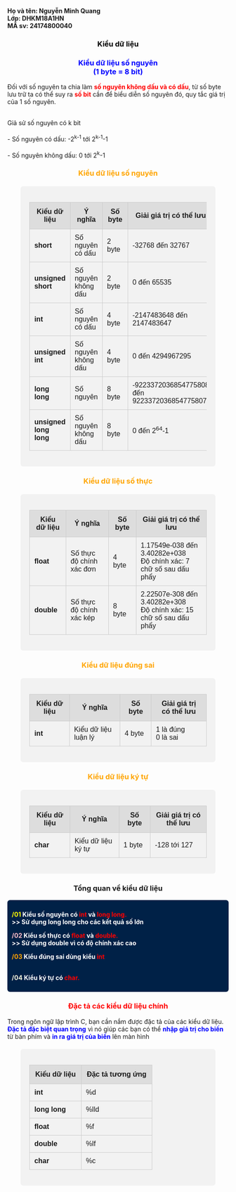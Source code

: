 <b>Họ và tên: Nguyễn Minh Quang</b><br><b>Lớp: DHKM18A1HN</b></br><b>MÃ sv: 24174800040</b></br>
<h3><span style="color:black;font-weight:bold"><div style="text-align:center;">Kiểu dữ liệu </div></span></h3>

<h3><span style="color:blue;font-weight:bold"><div style="text-align:center;">Kiểu dữ liệu số nguyên<br>(1 byte = 8 bit)</br></div></span></h3>

Đối với số nguyên ta chia làm <span style="color:red; font-weight:bold">số nguyên không dấu và có dấu</span>, từ số byte lưu trữ ta có thể suy ra <span style="color:red;font-weight:bold">số bit</span> cần để biểu diễn số nguyên đó, quy tắc giá trị của 1 số nguyên.

<br>Giả sử số nguyên có k bit</br>
<br>- Số nguyên có dấu: -2<sup>k-1</sup> tới 2<sup>k-1</sup>-1</br>
<br>- Số nguyên không dấu: 0 tới 2<sup>k</sup>-1</br>

<h3><span style="color:orange;font-weight:bold"><div style="text-align:center;">Kiểu dữ liệu số nguyên</div></span></h3>

<div style="background-color:#f2f2f2; padding:20px; border-radius:6px; width:80%; margin:20px auto;">
<table style="width:100%; border-collapse: collapse; font-family:Arial, sans-serif;">
  <thead>
    <tr>
      <th style="border:1px solid #ccc; padding:12px; background-color:#ddd;">Kiểu dữ liệu</th>
      <th style="border:1px solid #ccc; padding:12px; background-color:#ddd;">Ý nghĩa</th>
      <th style="border:1px solid #ccc; padding:12px; background-color:#ddd;">Số byte</th>
      <th style="border:1px solid #ccc; padding:12px; background-color:#ddd;">Giải giá trị có thể lưu</th>
    <tr>
  </thead>
</tbody>
    <tr>
      <td style="border:1px solid #ccc; padding:10px;"><b>short</b></td>
      <td style="border:1px solid #ccc; padding:10px;">Số nguyên có dấu</td>
      <td style="border:1px solid #ccc; padding:10px;">2 byte</td>
      <td style="border:1px solid #ccc; padding:10px;">-32768 đến 32767</td>
    </tr>
    <tr>
      <td style="border:1px solid #ccc; padding:10px;"><b>unsigned short</b></td>
      <td style="border:1px solid #ccc; padding:10px;">Số nguyên không dấu</td>
      <td style="border:1px solid #ccc; padding:10px;">2 byte</td>
      <td style="border:1px solid #ccc; padding:10px;">0 đến 65535</td>
    </tr>
    <tr>
      <td style="border:1px solid #ccc; padding:10px;"><b>int</b></td>
      <td style="border:1px solid #ccc; padding:10px;">Số nguyên có dấu</td>
      <td style="border:1px solid #ccc; padding:10px;">4 byte</td>
      <td style="border:1px solid #ccc; padding:10px;">-2147483648 đến 2147483647</td>
    </tr>
    <tr>
      <td style="border:1px solid #ccc; padding:10px;"><b>unsigned int</b></td>
      <td style="border:1px solid #ccc; padding:10px;">Số nguyên không dấu</td>
      <td style="border:1px solid #ccc; padding:10px;">4 byte</td>
      <td style="border:1px solid #ccc; padding:10px;">0 đến 4294967295</td>
    </tr>
    <tr>
      <td style="border:1px solid #ccc; padding:10px;"><b>long long</b></td>
      <td style="border:1px solid #ccc; padding:10px;">Số nguyên</td>
      <td style="border:1px solid #ccc; padding:10px;">8 byte</td>
      <td style="border:1px solid #ccc; padding:10px;">-9223372036854775808 đến 9223372036854775807</td>
    </tr>
    <tr>
      <td style="border:1px solid #ccc; padding:10px;"><b>unsigned long long</b></td>
      <td style="border:1px solid #ccc; padding:10px;">Số nguyên không dấu</td>
      <td style="border:1px solid #ccc; padding:10px;">8 byte</td>
      <td style="border:1px solid #ccc; padding:10px;">0 đến 2<sup>64</sup>-1</td>
    </tr>
  </tbody>
</table>
</div>

<h3><span style="color:orange;font-weight:bold"><div style ="text-align:center;">Kiểu dữ liệu số thực</div></span></h3>

<div style="background-color:#f2f2f2; padding:20px; border-radius:6px; width:80%; margin:20px auto;">
<table style="width:100%; border-collapse: collapse; font-family:Arial, sans-serif;">
  <thead>
    <tr>
      <th style="border:1px solid #ccc; padding:12px; background-color:#ddd;">Kiểu dữ liệu</th>
      <th style="border:1px solid #ccc; padding:12px; background-color:#ddd;">Ý nghĩa</th>
      <th style="border:1px solid #ccc; padding:12px; background-color:#ddd;">Số byte</th>
      <th style="border:1px solid #ccc; padding:12px; background-color:#ddd;">Giải giá trị có thể lưu</th>
    </tr>
  </thead>
</tbody>
    <tr>
      <td style="border:1px solid #ccc; padding:10px;"><b>float</b></td>
      <td style="border:1px solid #ccc; padding:10px;">Số thực độ chính xác đơn</td>
      <td style="border:1px solid #ccc; padding:10px;">4 byte</td>
      <td style="border:1px solid #ccc; padding:10px;">1.17549e-038 đến 3.40282e+038<br>Độ chính xác: 7 chữ số sau dấu phẩy</br></td>
    </tr>
    <tr>
      <td style="border:1px solid #ccc; padding:10px;"><b>double</b></td>
      <td style="border:1px solid #ccc; padding:10px;">Số thực độ chính xác kép</td>
      <td style="border:1px solid #ccc; padding:10px;">8 byte</td>
      <td style="border:1px solid #ccc; padding:10px;">2.22507e-308 đến 3.40282e+308<br>Độ chính xác: 15 chữ số sau dấu phẩy</br></td>
    </tr>
  </thead>
</table>
</div>

<h3><span style="color:orange;font-weight:bold"><div style="text-align:center;">Kiểu dữ liệu đúng sai</div></span></h3>

<div style="background-color:#f2f2f2; padding:20px; border-radius:6px; width:80%; margin:20px auto;">
<table style="width:100%; border-collapse: collapse; font-family:Arial, sans-serif;">
  <thead>
    <tr>
      <th style="border:1px solid #ccc; padding:12px; background-color:#ddd;">Kiểu dữ liệu</th>
      <th style="border:1px solid #ccc; padding:12px; background-color:#ddd;">Ý nghĩa</th>
      <th style="border:1px solid #ccc; padding:12px; background-color:#ddd;">Số byte</th>
      <th style="border:1px solid #ccc; padding:12px; background-color:#ddd;">Giải giá trị có thể lưu</th>
    </tr>
  </thead>
</tbody>
    <tr>
      <td style="border:1px solid #ccc; padding:10px;"><b>int</b></td>
      <td style="border:1px solid #ccc; padding:10px;">Kiểu dữ liệu luận lý</td>
      <td style="border:1px solid #ccc; padding:10px;">4 byte</td>
      <td style="border:1px solid #ccc; padding:10px;">1 là đúng<br>0 là sai</br></td>
    </tr>
  </thead>
</table>
</div>

<h3><span style="color:orange;font-weight:bold"><div style="text-align:center;">Kiểu dữ liệu ký tự</div></span></h3>

<div style="background-color:#f2f2f2; padding:20px; border-radius:6px; width:80%; margin:20px auto;">
<table style="width:100%; border-collapse: collapse; font-family:Arial, sans-serif;">
  <thead>
    <tr>
      <th style="border:1px solid #ccc; padding:12px; background-color:#ddd;">Kiểu dữ liệu</th>
      <th style="border:1px solid #ccc; padding:12px; background-color:#ddd;">Ý nghĩa</th>
      <th style="border:1px solid #ccc; padding:12px; background-color:#ddd;">Số byte</th>
      <th style="border:1px solid #ccc; padding:12px; background-color:#ddd;">Giải giá trị có thể lưu</th>
    </tr>
  </thead>
</tbody>
    <tr>
      <td style="border:1px solid #ccc; padding:10px;"><b>char</b></td>
      <td style="border:1px solid #ccc; padding:10px;">Kiểu dữ liệu ký tự</td>
      <td style="border:1px solid #ccc; padding:10px;">1 byte</td>
      <td style="border:1px solid #ccc; padding:10px;">-128 tới 127</td>
    </tr>
  </thead>
</table>
</div>

<h3><span style="color:whiteblack;font-weight:bold"><div style="text-align:center;">Tổng quan về kiểu dữ liệu</div></span></h3>

<div style="background-color:#002147; padding:10px; border-radius:6px;">

<span style="color:yellow;font-weight:bold"><b>/01</b></span><span style="color:white;font-weight:bold"> Kiểu số nguyên có <span style="color:red;font-weight:bold">int</span> và <span style="color:red;font-weight:bold">long long.</span><br>>> Sử dụng long long cho các kết quả số lớn</br></span>

<span style="color:pink;font-weight:bold">/02</span><span style="color:white;font-weight:bold"> Kiểu số thực có <span style="color:red;font-weight:bold">float</span> và <span style="color:red;font-weight:bold">double.</span><br>>> Sử dụng double vì có độ chính xác cao</br></span>

<span style="color:orange;font-weight:bold">/03</span><span style="color:white;font-weight:bold"> Kiểu đúng sai dùng kiểu <span style="color:red;font-weight:bold">int</span></span>

<br><span style="color:beige;font-weight:bold">/04</span><span style="color:white;font-weight:bold"> Kiểu ký tự có<span style="color:red;font-weight:bold"> char.</span></span></br>

</div>

<h3><span style="color:red;font-weight:bold"><div style="text-align:center;">Đặc tả các kiểu dữ liệu chính</div></span></h3>
Trong ngôn ngữ lập trình C, bạn cần nắm được đặc tả của các kiểu dữ liệu. <span style="color:blue;font-weight:bold">Đặc tả đặc biệt quan trọng</span> vì nó giúp các bạn có thể <span style="color:blue;font-weight:bold">nhập giá trị cho biến</span> từ bàn phím và <span style="color:blue;font-weight:bold">in ra giá trị của biến</span> lên màn hình

<div style="background-color:#f2f2f2; padding:20px; border-radius:6px; width:80%; margin:20px auto;">
<table style="width:100%; border-collapse: collapse; font-family:Arial, sans-serif;">
  <thead>
    <tr>
      <th style="border:1px solid #ccc; padding:12px; background-color:#ddd;">Kiểu dữ liệu</th>
      <th style="border:1px solid #ccc; padding:12px; background-color:#ddd;">Đặc tả tương ứng</th>
    </tr>
  </thead>
</tbody>
    <tr>
      <td style="border:1px solid #ccc; padding:10px;"><b>int</b></td>
      <td style="border:1px solid #ccc; padding:10px;">%d</td>
    </tr>
    <tr>
      <td style="border:1px solid #ccc; padding:10px;"><b>long long</b></td>
      <td style="border:1px solid #ccc; padding:10px;">%lld</td>
    </tr>
    <tr>
      <td style="border:1px solid #ccc; padding:10px;"><b>float</b></td>
      <td style="border:1px solid #ccc; padding:10px;">%f</td>
    </tr>
    <tr>
      <td style="border:1px solid #ccc; padding:10px;"><b>double</b></td>
      <td style="border:1px solid #ccc; padding:10px;">%lf</td>
    </tr>
    <tr>
      <td style="border:1px solid #ccc; padding:10px;"><b>char</b></td>
      <td style="border:1px solid #ccc; padding:10px;">%c</td>
  </thead>
</table>
</div>
